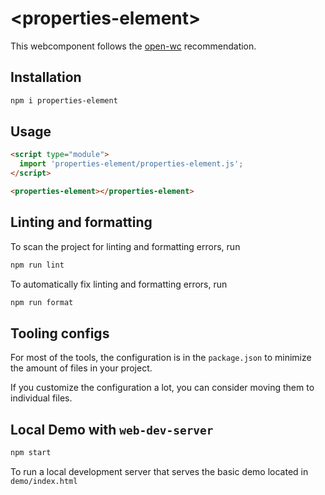 # \<properties-element>

This webcomponent follows the [open-wc](https://github.com/open-wc/open-wc) recommendation.

## Installation

```bash
npm i properties-element
```

## Usage

```html
<script type="module">
  import 'properties-element/properties-element.js';
</script>

<properties-element></properties-element>
```

## Linting and formatting

To scan the project for linting and formatting errors, run

```bash
npm run lint
```

To automatically fix linting and formatting errors, run

```bash
npm run format
```


## Tooling configs

For most of the tools, the configuration is in the `package.json` to minimize the amount of files in your project.

If you customize the configuration a lot, you can consider moving them to individual files.

## Local Demo with `web-dev-server`

```bash
npm start
```

To run a local development server that serves the basic demo located in `demo/index.html`

